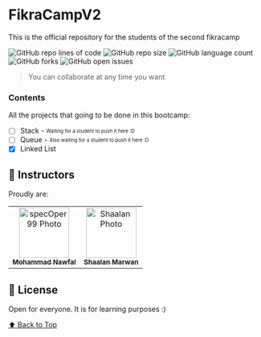 # FikraCampV2
This is the official repository for the students of the second fikracamp


![GitHub repo lines of code](https://img.shields.io/tokei/lines/github/specoper99/fikracampv2?style=for-the-badge)
![GitHub repo size](https://img.shields.io/github/languages/code-size/specoper99/fikracampv2?style=for-the-badge)
![GitHub language count](https://img.shields.io/github/languages/count/specoper99/fikracampv2?style=for-the-badge)
![GitHub forks](https://img.shields.io/github/forks/specoper99/fikracampv2?style=for-the-badge)
![GitHub open issues](https://img.shields.io/github/issues/specoper99/fikracampv2?style=for-the-badge)


> You can collaborate at any time you want

### Contents

All the projects that going to be done in this bootcamp:

- [ ] Stack - <sub><sup>Waiting for a student to push it here :D</sub></sup>
- [ ] Queue - <sub><sup>Also waiting for a student to push it here :D</sub></sup>
- [x] Linked List

## 🤝 Instructors

Proudly are:

<table>
  <tr>
    <td align="center">
      <a href="https://github.com/specOper99">
        <img src="https://avatars.githubusercontent.com/u/59845618?v=4" width="100px;" alt="specOper99 Photo"/><br>
        <sub>
          <b>Mohammad Nawfal</b>
        </sub>
      </a>
    </td>
    <td align="center">
      <a href="https://github.com/ShaalanMarwan">
        <img src="https://avatars.githubusercontent.com/u/26276966?v=4" width="100px;" alt="Shaalan Photo"/><br>
        <sub>
          <b>Shaalan Marwan</b>
        </sub>
      </a>
    </td>
  </tr>
</table>


## 📝 License

Open for everyone. It is for learning purposes :)

[⬆ Back to Top](#FikraCampV2)<br>
